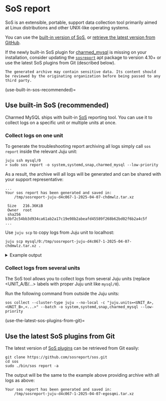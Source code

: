 # SoS report

SoS is an extensible, portable, support data collection tool primarily aimed at Linux distributions and other UNIX-like operating systems.

You can use the [built-in version of SoS](use-built-in-sos-recommended), or [retrieve the latest version from GitHub](use-the-latest-sos-plugins-from-git).

If the newly built-in SoS plugin for [charmed_mysql](https://github.com/sosreport/sos/blob/main/sos/report/plugins/charmed_mysql.py) is missing on your installation, consider updating the [`sosreport`](http://packages.ubuntu.com/sosreport) apt package to version 4.10+ or use the latest SoS plugins from Git (described below).

```{warning}
The generated archive may contain sensitive data. Its content should be reviewed by the originating organization before being passed to any third party.
```

(use-built-in-sos-recommended)=
## Use built-in SoS (recommended)

Charmed MySQL ships with built-in [SoS](https://github.com/sosreport/sos) reporting tool. You can use it to collect logs on a specific unit or multiple units at once.

### Collect logs on one unit

To generate the troubleshooting report archiving all logs simply call `sos report` inside the relevant Juju unit:

```shell
juju ssh mysql/0
> sudo sos report -o system,systemd,snap,charmed_mysql --low-priority
```

As a result, the archive will all logs will be generated and can be shared with your support representative:

```shell
...
Your sos report has been generated and saved in:
	/tmp/sosreport-juju-d4c067-1-2025-04-07-chdmwlz.tar.xz

 Size	216.36KiB
 Owner	root
 sha256	b3bf2c54bb3d934ca61ab2a17c19e98b2abeafd45589f268b62bd02f6b2a4c5f
...
```

Use `juju scp` to copy logs from Juju unit to localhost:

```shell
juju scp mysql/0:/tmp/sosreport-juju-d4c067-1-2025-04-07-chdmwlz.tar.xz .
```

<details><summary>Example output</summary>

```shell
juju ssh mysql/0

ubuntu@juju-d4c067-1:~$ sudo sos report -o system,systemd,snap,charmed_mysql --low-priority

sos report (version 4.8.2)

This command will collect system configuration and diagnostic
information from this Ubuntu system.

For more information on Canonical visit:

        Community Website  : https://www.ubuntu.com/
        Commercial Support : https://www.canonical.com

The generated archive may contain data considered sensitive and its
content should be reviewed by the originating organization before being
passed to any third party.

No changes will be made to system configuration.


Press ENTER to continue, or CTRL-C to quit.

Optionally, please enter the case id that you are generating this report for []: 

 Setting up archive ...
 Setting up plugins ...
 Running plugins. Please wait ...

  Starting 4/4   systemd         [Running: charmed_mysql system snap systemd]
  Finishing plugins              [Running: charmed_mysql]                            
  Finished running plugins                                                               
Creating compressed archive...

Your sos report has been generated and saved in:
	/tmp/sosreport-juju-d4c067-1-2025-04-07-qntyqpz.tar.xz

 Size	285.60KiB
 Owner	root
 sha256	d318d7de7595ebae1bce093a375129fafbd397c297317de3006fbfe45e93d43d

Please send this file to your support representative.

ubuntu@juju-d4c067-1:~$ exit

juju scp mysql/0:/tmp/sosreport-juju-d4c067-1-2025-04-07-qntyqpz.tar.xz .
```
</details>

### Collect logs from several units

The SoS tool allows you to collect logs from several Juju units (replace <UNIT_A/B/...> labels with proper Juju unit like `mysql/0`).

Run the following command from outside the Juju units:
```shell
sos collect --cluster-type juju --no-local -c "juju.units=<UNIT_A>,<UNIT_B>,<...>" --batch -o system,systemd,snap,charmed_mysql --low-priority
```
(use-the-latest-sos-plugins-from-git)=
## Use the latest SoS plugins from Git

The latest version of [SoS plugins](https://github.com/sosreport/sos/tree/main/sos/report/plugins) can be retrieved from Git easily:

```shell
git clone https://github.com/sosreport/sos.git
cd sos
sudo ./bin/sos report -­a
```

The output will be the same to the example above providing archive with all logs as above:

```shell
Your sos report has been generated and saved in:
	/tmp/sosreport-juju-d4c067-1-2025-04-07-egosqmi.tar.xz
```

